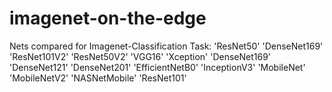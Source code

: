 # imagenet-on-the-edge
Nets compared for Imagenet-Classification Task:
'ResNet50' 'DenseNet169'  'ResNet101V2' 'ResNet50V2' 'VGG16' 'Xception'  'DenseNet169'  'DenseNet121' 'DenseNet201' 'EfficientNetB0' 'InceptionV3' 'MobileNet' 'MobileNetV2' 'NASNetMobile' 'ResNet101' 